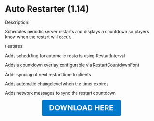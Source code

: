 # Auto Restarter (1.14)

Description:

Schedules periodic server restarts and displays a countdown so players know when the restart will occur.

Features:

Adds scheduling for automatic restarts using RestartInterval

Adds a countdown overlay configurable via RestartCountdownFont

Adds syncing of next restart time to clients

Adds automatic changelevel when the timer expires

Adds network messages to sync the restart countdown

<p align="center"><a href="https://github.com/LiliaFramework/Modules/raw/refs/heads/gh-pages/autorestarter.zip" style="display:inline-block;padding:12px 24px;font-size:1.5rem;font-weight:bold;text-decoration:none;color:#fff;background-color:#007acc;border-radius:4px;">DOWNLOAD HERE</a></p>
